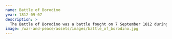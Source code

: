 ```yaml
---
name: Battle of Borodino
year: 1812-09-07
description: >
  The Battle of Borodino was a battle fought on 7 September 1812 during the French invasion of Russia. It was deadliest day of the Napoleonic Wars. Napoleon's Grande Armée launched an attack against the Imperial Russian Army, driving it back from its initial positions but failing to gain a decisive victory, which resulted in the ultimate defeat of the French invasion following the retreat from Moscow in October.
image: /war-and-peace/assets/images/battle_of_borodino.jpg
---
```

